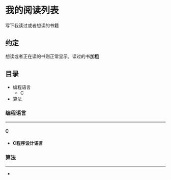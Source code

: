 # 我的阅读列表
写下我读过或者想读的书籍
## 约定
想读或者正在读的书则正常显示，读过的书**加粗**
## 目录
* 编程语言
  * C
* 算法
### 编程语言
---
#### C
* **C程序设计语言**
### 算法
---
* 
